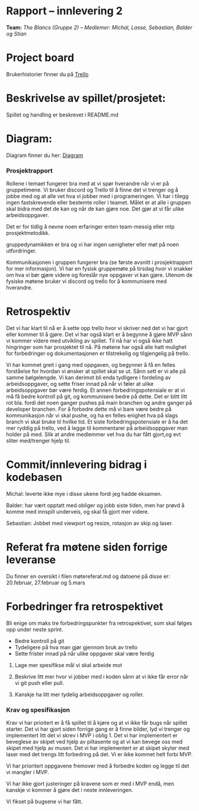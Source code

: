 # Rapport – innlevering 2
**Team:** *The Blancs (Gruppe 2)* – *Medlemer: Michal, Lasse, Sebastian, Balder og Stian*

# Project board 

Brukerhistorier finner du på [Trello](https://trello.com/b/tr1xRmAG/the-blancs)

# Beskrivelse av spillet/prosjetet:

Spillet og handling er beskrevet i README.md

# Diagram:

Diagram finner du her: [Diagram](https://git.app.uib.no/Michal.Zborowski/the-blancs/-/blob/main/doc/UML/The%20Blancs.pdf?ref_type=heads)


### Prosjektrapport

Rollene i temaet fungerer bra med at vi spør hverandre når vi er på gruppetimene. Vi bruker discord og Trello til å finne det vi trenger og å jobbe med og at alle vet hva vi jobber med i programeringen. Vi har i tilegg ingen fastskrevende eller bestemte roller i teamet. Målet er at alle i gruppen skal bidra med det de kan og når de kan gjøre noe. Det gjør at vi får ulike arbeidsoppgaver. 

Det er for tidlig å nevne noen erfaringer enten team-messig eller mtp prosjektmetodikk.

gruppedynamikken er bra og vi har ingen uenigheter eller møt på noen utfordringer.

Kommunikasjonen i gruppen fungerer bra (se første avsnitt i prosjektrapport for mer informasjon). Vi har en fysisk gruppemøte på tirsdag hvor vi snakker om hva vi bør gjøre videre og foreslår nye oppgaver vi kan gjøre. Utenom de fysiske møtene bruker vi discord og trello for å kommunisere med hverandre.  

# Retrospektiv

Det vi har klart til nå er å sette opp trello hvor vi skriver ned det vi har gjort eller kommer til å gjøre. Det vi har også klart er å begynne å gjøre MVP sånn vi kommer videre med utvikling av spillet. Til nå har vi også ikke hatt hingringer som har prosjektet til nå. På møtene har også alle hatt mulighet for forbedringer og dokumentasjonen er tilstrekelig og tilgjengelig på trello. 

Vi har kommet greit i gang med oppgaven, og begynner å få en felles forståelse for hvordan vi ønsker at spillet skal se ut. Sånn sett er vi alle på samme bølgelengde. Vi kan derimot bli enda tydligere i fordeling av arbeidsoppgaver, og sette friser innad på når vi føler at ulike arbeidsoppgaver bør være ferdig. Et annen forbedringspotensiale er at vi må få bedre kontroll på git, og kommunisere bedre på dette. Det er blitt litt rot bla. fordi det noen ganger pushes på main branchen og andre ganger på developer branchen. For å forbedre dette må vi bare være bedre på kommunikasjon når vi skal pushe, og ha en felles enighet hva på slags branch vi skal bruke til hvilke tid. Et siste forbedringspotensiale er å ha det mer ryddig på trello, ved å legge til kommentarer på arbeidsoppgaver man holder på med. Slik at andre medlemmer vet hva du har fått gjort,og evt sliter med/trenger hjelp til. 
# Commit/innlevering bidrag i kodebasen

Michal: leverte ikke mye i disse ukene fordi jeg hadde eksamen.

Balder: har vært opptatt med obliger og jobb siste tiden, men har prøvd å komme med innspill underveis, og skal få gjort mer videre.

Sebastian: Jobbet med viewport og resize, rotasjon av skip og laser.

# Referat fra møtene siden forrige leveranse

Du finner en oversikt i filen møtereferat.md og datoene på disse er: 
20.februar, 27.februar og 5.mars

# Forbedringer fra retrospektivet 

Bli enige om maks tre forbedringspunkter fra retrospektivet, som skal følges opp under neste sprint.
- Bedre kontroll på git 
- Tydeligere på hva man gjør gjennom bruk av trello
- Sette frister innad på når ulike oppgaver skal være ferdig

1. Lage mer spesifikse mål vi skal arbeide mot

2. Beskrive litt mer hvor vi jobber med i koden sånn at vi ikke får error når vi git push eller pull. 

3. Kanskje ha litt mer tydelig arbeidsoppgaver og roller. 



### Krav og spesifikasjon 

Krav vi har prioitert er å få spillet til å kjøre og at vi ikke får bugs når spillet starter. Det vi har gjort siden forrige gang er å finne bilder, lyd vi trenger og implementert litt det vi skrev i MVP i oblig 1. Det vi har implementert er beveglese av skipet ved hjelp av piltasente og at vi kan bevege oss med skipet med hjelp av musen. Det vi har implementert er at skipet skyter med laser med det trengs litt forbedring på det. Vi er ikke kommet helt forbi MVP. 


Vi har prioritert oppgavene fremover med å forbedre koden og legge til det vi mangler i MVP. 

Vi har ikke gjort justeringer på kravene som er med i MVP endå, men kanskje vi kommer å gjøre det i neste innleveringen. 

Vi fikset på bugsene vi har fått. 




